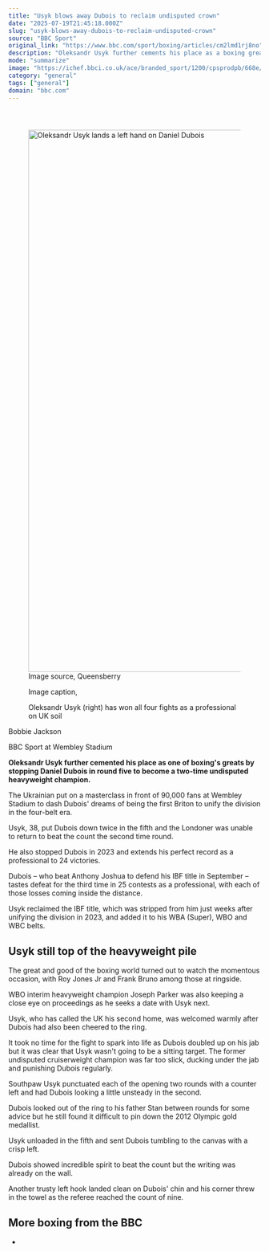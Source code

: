 ```yaml
---
title: "Usyk blows away Dubois to reclaim undisputed crown"
date: "2025-07-19T21:45:18.000Z"
slug: "usyk-blows-away-dubois-to-reclaim-undisputed-crown"
source: "BBC Sport"
original_link: "https://www.bbc.com/sport/boxing/articles/cm2lmd1rj8no"
description: "Oleksandr Usyk further cements his place as a boxing great by stopping Daniel Dubois in round five to become a two-time undisputed heavyweight champion."
mode: "summarize"
image: "https://ichef.bbci.co.uk/ace/branded_sport/1200/cpsprodpb/668e/live/bc889d40-64ea-11f0-a989-55a21fab730d.jpg"
category: "general"
tags: ["general"]
domain: "bbc.com"
---
```

<div id="readability-page-1" class="page"><article id="urn-bbc-ares--article-cm2lmd1rj8no"><header data-component="headline-block"></header><div data-component="image-block"><figure><p><span><picture><source srcset="https://ichef.bbci.co.uk/ace/standard/240/cpsprodpb/668e/live/bc889d40-64ea-11f0-a989-55a21fab730d.jpg.webp 240w, https://ichef.bbci.co.uk/ace/standard/320/cpsprodpb/668e/live/bc889d40-64ea-11f0-a989-55a21fab730d.jpg.webp 320w, https://ichef.bbci.co.uk/ace/standard/480/cpsprodpb/668e/live/bc889d40-64ea-11f0-a989-55a21fab730d.jpg.webp 480w, https://ichef.bbci.co.uk/ace/standard/624/cpsprodpb/668e/live/bc889d40-64ea-11f0-a989-55a21fab730d.jpg.webp 624w, https://ichef.bbci.co.uk/ace/standard/800/cpsprodpb/668e/live/bc889d40-64ea-11f0-a989-55a21fab730d.jpg.webp 800w, https://ichef.bbci.co.uk/ace/standard/976/cpsprodpb/668e/live/bc889d40-64ea-11f0-a989-55a21fab730d.jpg.webp 976w" type="image/webp"><img alt="Oleksandr Usyk lands a left hand on Daniel Dubois" src="https://ichef.bbci.co.uk/ace/standard/1920/cpsprodpb/668e/live/bc889d40-64ea-11f0-a989-55a21fab730d.jpg" srcset="https://ichef.bbci.co.uk/ace/standard/240/cpsprodpb/668e/live/bc889d40-64ea-11f0-a989-55a21fab730d.jpg 240w, https://ichef.bbci.co.uk/ace/standard/320/cpsprodpb/668e/live/bc889d40-64ea-11f0-a989-55a21fab730d.jpg 320w, https://ichef.bbci.co.uk/ace/standard/480/cpsprodpb/668e/live/bc889d40-64ea-11f0-a989-55a21fab730d.jpg 480w, https://ichef.bbci.co.uk/ace/standard/624/cpsprodpb/668e/live/bc889d40-64ea-11f0-a989-55a21fab730d.jpg 624w, https://ichef.bbci.co.uk/ace/standard/800/cpsprodpb/668e/live/bc889d40-64ea-11f0-a989-55a21fab730d.jpg 800w, https://ichef.bbci.co.uk/ace/standard/976/cpsprodpb/668e/live/bc889d40-64ea-11f0-a989-55a21fab730d.jpg 976w" width="1920" height="1080"></picture></span><span role="text"><span>Image source, </span>Queensberry</span></p><figcaption><span>Image caption, </span><p>Oleksandr Usyk (right) has won all four fights as a professional on UK soil</p></figcaption></figure></div><div data-component="byline-block"><p>Bobbie Jackson</p><p>BBC Sport at Wembley Stadium</p></div><div data-component="text-block"><p><b>Oleksandr Usyk further cemented his place as one of boxing's greats by stopping Daniel Dubois in round five to become a two-time undisputed heavyweight champion.</b></p><p>The Ukrainian put on a masterclass in front of 90,000 fans at Wembley Stadium to dash Dubois' dreams of being the first Briton to unify the division in the four-belt era.</p><p>Usyk, 38, put Dubois down twice in the fifth and the Londoner was unable to return to beat the count the second time round.</p><p>He also stopped Dubois in 2023 and extends his perfect record as a professional to 24 victories.</p><p>Dubois – who beat Anthony Joshua to defend his IBF title in September – tastes defeat for the third time in 25 contests as a professional, with each of those losses coming inside the distance.</p><p>Usyk reclaimed the IBF title, which was stripped from him just weeks after unifying the division in 2023, and added it to his WBA (Super), WBO and WBC belts.</p></div><p data-component="subheadline-block"><h2 id="Usyk-still-top-of-the-heavyweight-pile" tabindex="-1"><span role="text">Usyk still top of the heavyweight pile</span></h2></p><div data-component="text-block"><p>The great and good of the boxing world turned out to watch the momentous occasion, with Roy Jones Jr and Frank Bruno among those at ringside.</p><p>WBO interim heavyweight champion Joseph Parker was also keeping a close eye on proceedings as he seeks a date with Usyk next.</p><p>Usyk, who has called the UK his second home, was welcomed warmly after Dubois had also been cheered to the ring.</p><p>It took no time for the fight to spark into life as Dubois doubled up on his jab but it was clear that Usyk wasn't going to be a sitting target. The former undisputed cruiserweight champion was far too slick, ducking under the jab and punishing Dubois regularly.</p><p>Southpaw Usyk punctuated each of the opening two rounds with a counter left and had Dubois looking a little unsteady in the second.</p><p>Dubois looked out of the ring to his father Stan between rounds for some advice but he still found it difficult to pin down the 2012 Olympic gold medallist.</p><p>Usyk unloaded in the fifth and sent Dubois tumbling to the canvas with a crisp left.</p><p>Dubois showed incredible spirit to beat the count but the writing was already on the wall.</p><p>Another trusty left hook landed clean on Dubois' chin and his corner threw in the towel as the referee reached the count of nine.</p></div><section data-component="links-block"><p><h2 type="normal">More boxing from the BBC</h2></p><ul role="list"><li></li></ul></section></article></div>